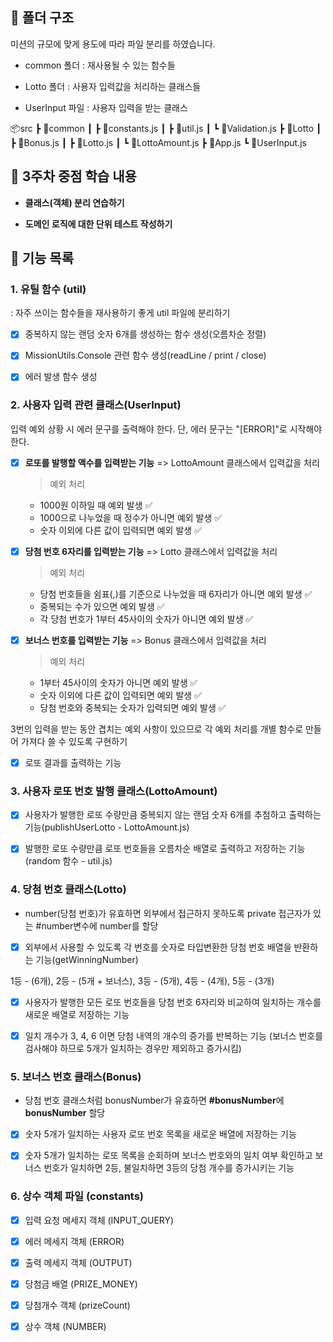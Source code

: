 ## 📁 폴더 구조

미션의 규모에 맞게 용도에 따라 파일 분리를 하였습니다.

* common 폴더 : 재사용될 수 있는 함수들

* Lotto 폴더 : 사용자 입력값을 처리하는 클래스들

* UserInput 파일 : 사용자 입력을 받는 클래스

📦src
 ┣ 📂common
 ┃ ┣ 📜constants.js
 ┃ ┣ 📜util.js
 ┃ ┗ 📜Validation.js
 ┣ 📂Lotto
 ┃ ┣ 📜Bonus.js
 ┃ ┣ 📜Lotto.js
 ┃ ┗ 📜LottoAmount.js
 ┣ 📜App.js
 ┗ 📜UserInput.js

## 📌 3주차 중점 학습 내용

* **클래스(객체) 분리 연습하기**

* **도메인 로직에 대한 단위 테스트 작성하기**

## 🚀 기능 목록 

### 1. 유틸 함수 (util)

: 자주 쓰이는 함수들을 재사용하기 좋게 util 파일에 분리하기

- [x] 중복하지 않는 랜덤 숫자 6개를 생성하는 함수 생성(오름차순 정렬) 

- [x] MissionUtils.Console 관련 함수 생성(readLine / print / close)

- [x] 에러 발생 함수 생성

### 2. 사용자 입력 관련 클래스(UserInput)

입력 예외 상황 시 에러 문구를 출력해야 한다. 단, 에러 문구는 "[ERROR]"로 시작해야 한다.

- [x] **로또를 발행할 액수를 입력받는 기능** => LottoAmount 클래스에서 입력값을 처리

  > 예외 처리

    * 1000원 이하일 때 예외 발생 ✅
    * 1000으로 나누었을 때 정수가 아니면 예외 발생 ✅
    * 숫자 이외에 다른 값이 입력되면 예외 발생 ✅

- [x] **당첨 번호 6자리를 입력받는 기능** => Lotto 클래스에서 입력값을 처리

  > 예외 처리

    * 당첨 번호들을 쉼표(,)를 기준으로 나누었을 때 6자리가 아니면 예외 발생 ✅
    * 중복되는 수가 있으면 예외 발생 ✅
    * 각 당첨 번호가 1부터 45사이의 숫자가 아니면 예외 발생 ✅

- [x] **보너스 번호를 입력받는 기능** => Bonus 클래스에서 입력값을 처리

  > 예외 처리

    * 1부터 45사이의 숫자가 아니면 예외 발생 ✅
    * 숫자 이외에 다른 값이 입력되면 예외 발생 ✅ 
    * 당첨 번호와 중복되는 숫자가 입력되면 예외 발생 ✅

3번의 입력을 받는 동안 겹치는 예외 사항이 있으므로 각 예외 처리를 개별 함수로 만들어 가져다 쓸 수 있도록 구현하기

- [x] 로또 결과를 출력하는 기능

### 3. 사용자 로또 번호 발행 클래스(LottoAmount)

- [x] 사용자가 발행한 로또 수량만큼 중복되지 않는 랜덤 숫자 6개를 추첨하고 출력하는 기능(publishUserLotto - LottoAmount.js)

- [x] 발행한 로또 수량만큼 로또 번호들을 오름차순 배열로 출력하고 저장하는 기능(random 함수 - util.js)


### 4. 당첨 번호 클래스(Lotto) 

* number(당첨 번호)가 유효하면 외부에서 접근하지 못하도록 private 접근자가 있는 #number변수에 number를 할당

- [x] 외부에서 사용할 수 있도록 각 번호를 숫자로 타입변환한 당첨 번호 배열을 반환하는 기능(getWinningNumber)

1등 - (6개), 2등 - (5개 + 보너스), 3등 - (5개), 4등 - (4개), 5등 - (3개)

- [x] 사용자가 발행한 모든 로또 번호들을 당첨 번호 6자리와 비교하여 일치하는 개수를 새로운 배열로 저장하는 기능 

- [x] 일치 개수가 3, 4, 6 이면 당첨 내역의 개수의 증가를 반복하는 기능 (보너스 번호를 검사해야 하므로 5개가 일치하는 경우만 제외하고 증가시킴) 

### 5. 보너스 번호 클래스(Bonus)

* 당첨 번호 클래스처럼 bonusNumber가 유효하면 **#bonusNumber**에 **bonusNumber** 할당

- [x] 숫자 5개가 일치하는 사용자 로또 번호 목록을 새로운 배열에 저장하는 기능

- [x] 숫자 5개가 일치하는 로또 목록을 순회하며 보너스 번호와의 일치 여부 확인하고 보너스 번호가 일치하면 2등, 불일치하면 3등의 당첨 개수를 증가시키는 기능


### 6. 상수 객체 파일 (constants)

- [x] 입력 요청 메세지 객체 (INPUT_QUERY)

- [x] 에러 메세지 객체 (ERROR)

- [x] 출력 메세지 객체 (OUTPUT)

- [x] 당첨금 배열 (PRIZE_MONEY)

- [x] 당첨개수 객체 (prizeCount)

- [x] 상수 객체 (NUMBER)
